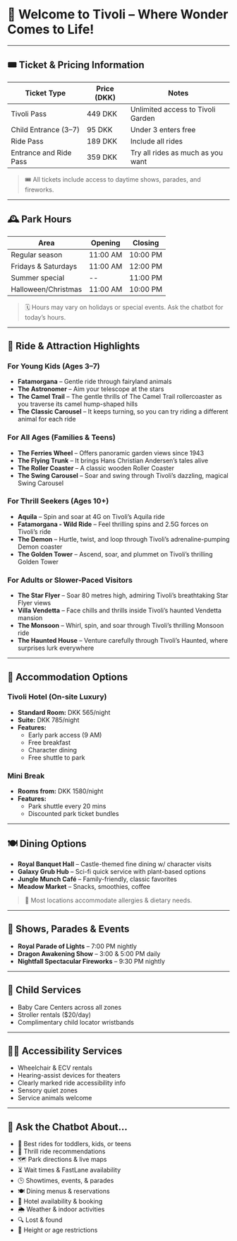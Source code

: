 
# 🏰 Welcome to Tivoli – Where Wonder Comes to Life!

---

## 🎟️ Ticket & Pricing Information

| Ticket Type               | Price (DKK) | Notes                                 |
|---------------------------|-------------|---------------------------------------|
| Tivoli Pass               | 449 DKK     | Unlimited access to Tivoli Garden     |
| Child Entrance (3–7)      | 95 DKK      | Under 3 enters free                   |
| Ride Pass                 | 189 DKK     | Include all rides                     |
| Entrance and Ride Pass    | 359 DKK     | Try all rides as much as you want     |

> 🎟️ All tickets include access to daytime shows, parades, and fireworks.

---

## 🕰️ Park Hours

| Area                   | Opening | Closing |
|------------------------|---------|---------|
| Regular season         | 11:00 AM| 10:00 PM|
| Fridays & Saturdays    | 11:00 AM| 12:00 PM|
| Summer special         | --      | 11:00 PM|
| Halloween/Christmas    | 11:00 AM| 10:00 PM|

> 🗓️ Hours may vary on holidays or special events. Ask the chatbot for today’s hours.

---

## 🎢 Ride & Attraction Highlights

### For Young Kids (Ages 3–7)

- **Fatamorgana** – Gentle ride through fairyland animals  
- **The Astronomer** – Aim your telescope at the stars
- **The Camel Trail** – The gentle thrills of The Camel Trail rollercoaster as you traverse its camel hump-shaped hills  
- **The Classic Carousel** – It keeps turning, so you can try riding a different animal for each ride

### For All Ages (Families & Teens)

- **The Ferries Wheel** – Offers panoramic garden views since 1943
- **The Flying Trunk** – It brings Hans Christian Andersen’s tales alive
- **The Roller Coaster** – A classic wooden Roller Coaster
- **The Swing Carousel** – Soar and swing through Tivoli’s dazzling, magical Swing Carousel 

### For Thrill Seekers (Ages 10+)

- **Aquila** – Spin and soar at 4G on Tivoli’s Aquila ride
- **Fatamorgana - Wild Ride** – Feel thrilling spins and 2.5G forces on Tivoli’s ride
- **The Demon** – Hurtle, twist, and loop through Tivoli’s adrenaline-pumping Demon coaster
- **The Golden Tower** – Ascend, soar, and plummet on Tivoli’s thrilling Golden Tower

### For Adults or Slower-Paced Visitors

- **The Star Flyer** – Soar 80 metres high, admiring Tivoli’s breathtaking Star Flyer views
- **Villa Vendetta** – Face chills and thrills inside Tivoli’s haunted Vendetta mansion
- **The Monsoon** – Whirl, spin, and soar through Tivoli’s thrilling Monsoon ride
- **The Haunted House** – Venture carefully through Tivoli’s Haunted, where surprises lurk everywhere

---

## 🏨 Accommodation Options

### Tivoli Hotel (On-site Luxury)

- **Standard Room:** DKK 565/night 
- **Suite:** DKK 785/night 
- **Features:**  
  - Early park access (9 AM)  
  - Free breakfast  
  - Character dining  
  - Free shuttle to park  

### Mini Break

- **Rooms from:** DKK 1580/night  
- **Features:**  
  - Park shuttle every 20 mins  
  - Discounted park ticket bundles  

---

## 🍽️ Dining Options

- **Royal Banquet Hall** – Castle-themed fine dining w/ character visits  
- **Galaxy Grub Hub** – Sci-fi quick service with plant-based options  
- **Jungle Munch Café** – Family-friendly, classic favorites  
- **Meadow Market** – Snacks, smoothies, coffee  

> 🍱 Most locations accommodate allergies & dietary needs.

---

## 🎉 Shows, Parades & Events

- **Royal Parade of Lights** – 7:00 PM nightly  
- **Dragon Awakening Show** – 3:00 & 5:00 PM daily  
- **Nightfall Spectacular Fireworks** – 9:30 PM nightly  

---

## 👶 Child Services

- Baby Care Centers across all zones  
- Stroller rentals ($20/day)  
- Complimentary child locator wristbands  

---

## 🧙‍♀️ Accessibility Services

- Wheelchair & ECV rentals 
- Hearing-assist devices for theaters  
- Clearly marked ride accessibility info  
- Sensory quiet zones  
- Service animals welcome  

---

## 🤖 Ask the Chatbot About…

- 🧒 Best rides for toddlers, kids, or teens  
- 🎢 Thrill ride recommendations  
- 🗺️ Park directions & live maps  
- ⏳ Wait times & FastLane availability  
- 🕒 Showtimes, events, & parades  
- 🍽️ Dining menus & reservations  
- 🏨 Hotel availability & booking  
- 🌦️ Weather & indoor activities  
- 🔍 Lost & found  
- 📏 Height or age restrictions  